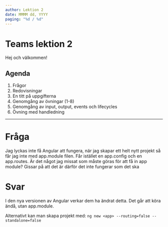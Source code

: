 ```yaml
---
author: Lektion 2
date: MMMM dd, YYYY
paging: "%d / %d"
---
```


# Teams lektion 2

Hej och välkommen!

## Agenda

1. Frågor
2. Redovisningar
3. En titt på uppgifterna
4. Genomgång av övningar (1-8)
5. Genomgång av input, output, events och lifecycles
6. Övning med handledning

---

# Fråga

Jag lyckas inte få Angular att fungera, när jag skapar ett helt nytt projekt så får jag inte med app.module filen. Får istället en app.config och en app.routes. Är det något jag missat som måste göras för att få in app module? Gissar på att det är därför det inte fungerar som det ska

# Svar

I den nya versionen av Angular verkar dem ha ändrat detta. Det går att köra ändå, utan app.module.

Alternativt kan man skapa projekt med: `ng new <app> --routing=false --standalone=false`

